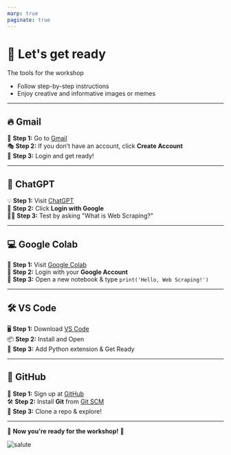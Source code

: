 ```yaml
---
marp: true
paginate: true
---
```


# 🚀 **Let's get ready**

The tools for the workshop

- Follow step-by-step instructions
- Enjoy creative and informative images or memes

---

## 🔥 **Gmail**

📧 **Step 1:** Go to [Gmail](https://mail.google.com/)  
🎭 **Step 2:** If you don’t have an account, click **Create Account**  
🎤 **Step 3:** Login and get ready!  

---

## 🤖 **ChatGPT**

💡 **Step 1:** Visit [ChatGPT](https://chat.openai.com/)  
🔗 **Step 2:** Click **Login with Google**  
👨‍💻 **Step 3:** Test by asking "What is Web Scraping?"

---

## 💻 **Google Colab**

📝 **Step 1:** Visit [Google Colab](https://colab.research.google.com/)  
🔑 **Step 2:** Login with your **Google Account**  
🐍 **Step 3:** Open a new notebook & type `print('Hello, Web Scraping!')`

---

## 🛠️ **VS Code**

🖥️ **Step 1:** Download [VS Code](https://code.visualstudio.com/)  
📦 **Step 2:** Install and Open  
📝 **Step 3:** Add Python extension & Get Ready

---

## 🔗 **GitHub**

🔄 **Step 1:** Sign up at [GitHub](https://github.com/)  
🛠️ **Step 2:** Install **Git** from [Git SCM](https://git-scm.com/)  
📂 **Step 3:** Clone a repo & explore!

---

🎉 **Now you're ready for the workshop!** 🚀

![salute](https://media0.giphy.com/media/v1.Y2lkPTc5MGI3NjExYXZnanZucTJxcWNudjJsNTU0ZWhxMWMwcGRjbXZ3bTZsbzY5dHhteiZlcD12MV9pbnRlcm5hbF9naWZfYnlfaWQmY3Q9Zw/5AKqjupBrrXSrxvq4x/giphy.gif)
